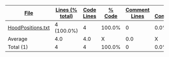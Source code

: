 
|[File](https://github.com/FRCTeam5199/Robot-Code-2021/tree/Development/statistics%2Fplaintext%2Fname_ascending.md%2F)|[Lines (% total)](https://github.com/FRCTeam5199/Robot-Code-2021/tree/Development/statistics%2Fplaintext%2Flines_descending.md%2F)|[Code Lines](https://github.com/FRCTeam5199/Robot-Code-2021/tree/Development/statistics%2Fplaintext%2Fcode_descending.md%2F)|[% Code](https://github.com/FRCTeam5199/Robot-Code-2021/tree/Development/statistics%2Fplaintext%2Fproportion_code_descending.md%2F)|[Comment Lines](https://github.com/FRCTeam5199/Robot-Code-2021/tree/Development/statistics%2Fplaintext%2Fcomments_descending.md%2F)|[% Comment](https://github.com/FRCTeam5199/Robot-Code-2021/tree/Development/statistics%2Fplaintext%2Fproportion_comments_ascending.md%2F)|[Blank Lines](https://github.com/FRCTeam5199/Robot-Code-2021/tree/Development/statistics%2Fplaintext%2Fblanks_descending.md%2F)|[% Blank](https://github.com/FRCTeam5199/Robot-Code-2021/tree/Development/statistics%2Fplaintext%2Fproportion_blanks_descending.md%2F)|
| --- | --- | --- | --- | --- | --- | --- | --- |
|[HoodPositions.txt](https://github.com/FRCTeam5199/Robot-Code-2021/tree/Development/src%2Fmain%2Fjava%2Ffrc%2Fmisc%2FHoodPositions.txt)|4 (100.0%)|4|100.0%|0|0.0%|0|0.0%|
|Average |4.0|4.0|X|0.0|X|0.0|X|
|Total (1)|4|4|100.0%|0| 0.0%|0|0.0%|